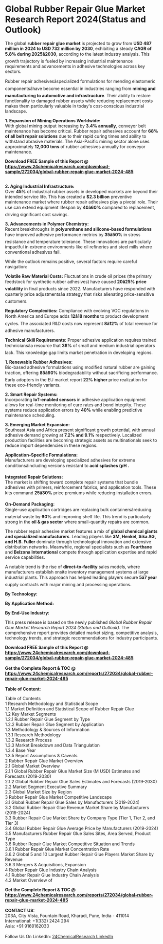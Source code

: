 <h1>Global Rubber Repair Glue Market Research Report 2024(Status and Outlook)</h1><p>The global <strong>rubber repair glue market</strong> is projected to grow from <strong>USD 487 million in 2024 to USD 732 million by 2030</strong>, exhibiting a steady <strong>CAGR of 5.8% during 2025â2030</strong>, according to the latest industry analysis. This growth trajectory is fueled by increasing industrial maintenance requirements and advancements in adhesive technologies across key sectors.</p><p>Rubber repair adhesivesâspecialized formulations for mending elastomeric componentsâhave become essential in industries ranging from <strong>mining and manufacturing to automotive and infrastructure</strong>. Their ability to restore functionality to damaged rubber assets while reducing replacement costs makes them particularly valuable in today's cost-conscious industrial landscape.</p><p><strong>1. Expansion of Mining Operations Worldwide:</strong><br>
With global mining output increasing by <strong>3.4% annually</strong>, conveyor belt maintenance has become critical. Rubber repair adhesives account for <strong>68% of all belt repair solutions</strong> due to their rapid curing times and ability to withstand abrasive materials. The Asia-Pacific mining sector alone uses approximately <strong>12,000 tons</strong> of rubber adhesives annually for conveyor maintenance.</p><div><b>Download FREE Sample of this Report @ 
            <a href="https://www.24chemicalresearch.com/download-sample/272034/global-rubber-repair-glue-market-2024-485">
            https://www.24chemicalresearch.com/download-sample/272034/global-rubber-repair-glue-market-2024-485</a></b></div><br><p><strong>2. Aging Industrial Infrastructure:</strong><br>
Over <strong>45%</strong> of industrial rubber assets in developed markets are beyond their intended service life. This has created a <strong>$2.3 billion</strong> preventive maintenance market where rubber repair adhesives play a pivotal role. Their use can extend equipment lifespan by <strong>40â60%</strong> compared to replacement, driving significant cost savings.</p><p><strong>3. Advancements in Polymer Chemistry:</strong><br>
Recent breakthroughs in <strong>polyurethane and silicone-based formulations</strong> have improved adhesive performance metrics by <strong>35â50%</strong> in stress resistance and temperature tolerance. These innovations are particularly impactful in extreme environments like oil refineries and steel mills where conventional adhesives fail.</p><p>While the outlook remains positive, several factors require careful navigation:</p><p><strong>Volatile Raw Material Costs:</strong> Fluctuations in crude oil prices (the primary feedstock for synthetic rubber adhesives) have caused <strong>20â25% price volatility</strong> in final products since 2022. Manufacturers have responded with quarterly price adjustmentsâa strategy that risks alienating price-sensitive customers.</p><p><strong>Regulatory Complexities:</strong> Compliance with evolving VOC regulations in North America and Europe adds <strong>12â18 months</strong> to product development cycles. The associated R&amp;D costs now represent <strong>8â12%</strong> of total revenue for adhesive manufacturers.</p><p><strong>Technical Skill Requirements:</strong> Proper adhesive application requires trained techniciansâa resource that <strong>38%</strong> of small and medium industrial operators lack. This knowledge gap limits market penetration in developing regions.</p><p><strong>1. Renewable Rubber Adhesives:</strong><br>
Bio-based adhesive formulations using modified natural rubber are gaining traction, offering <strong>85â90%</strong> biodegradability without sacrificing performance. Early adopters in the EU market report <strong>22% higher</strong> price realization for these eco-friendly variants.</p><p><strong>2. Smart Repair Systems:</strong><br>
Incorporating <strong>IoT-enabled sensors</strong> in adhesive application equipment allows for real-time monitoring of cure rates and bond integrity. These systems reduce application errors by <strong>40%</strong> while enabling predictive maintenance scheduling.</p><p><strong>3. Emerging Market Expansion:</strong><br>
Southeast Asia and Africa present significant growth potential, with annual adhesive demand growing at <strong>7.2% and 9.1%</strong> respectively. Localized production facilities are becoming strategic assets as multinationals seek to reduce import dependencies in these regions.</p><p><strong>Application-Specific Formulations:</strong><br>
    Manufacturers are developing specialized adhesives for extreme conditionsâincluding versions resistant to <strong>acid splashes (pH .</strong></p><p><strong>Integrated Repair Solutions:</strong><br>
    The market is shifting toward complete repair systems that bundle adhesives with primers, reinforcement fabrics, and application tools. These kits command <strong>25â30%</strong> price premiums while reducing installation errors.</p><p><strong>On-Demand Packaging:</strong><br>
    Single-use application cartridges are replacing bulk containersâreducing material waste by <strong>60%</strong> and improving shelf life. This trend is particularly strong in the <strong>oil &amp; gas sector</strong> where small-quantity repairs are common.</p><p>The rubber repair adhesive market features a mix of <strong>global chemical giants and specialized manufacturers</strong>. Leading players like <strong>3M, Henkel, Sika AG, and H.B. Fuller</strong> dominate through technological innovation and extensive distribution networks. Meanwhile, regional specialists such as <strong>Fourthane</strong> and <strong>Belzona International</strong> compete through application expertise and rapid service capabilities.</p><p>A notable trend is the rise of <strong>direct-to-facility</strong> sales models, where manufacturers establish onsite inventory management systems at large industrial plants. This approach has helped leading players secure <strong>5â7 year</strong> supply contracts with major mining and processing operations.</p><p><strong>By Technology:</strong></p><p><strong>By Application Method:</strong></p><p><strong>By End-Use Industry:</strong></p><p>This press release is based on the newly published <em>Global Rubber Repair Glue Market Research Report 2024 (Status and Outlook)</em>. The comprehensive report provides detailed market sizing, competitive analysis, technology trends, and strategic recommendations for industry participants.</p><div><b>Download FREE Sample of this Report @ 
            <a href="https://www.24chemicalresearch.com/download-sample/272034/global-rubber-repair-glue-market-2024-485">
            https://www.24chemicalresearch.com/download-sample/272034/global-rubber-repair-glue-market-2024-485</a></b></div><br><div><b>Get the Complete Report & TOC @ 
            <a href="https://www.24chemicalresearch.com/reports/272034/global-rubber-repair-glue-market-2024-485">
            https://www.24chemicalresearch.com/reports/272034/global-rubber-repair-glue-market-2024-485</a></b></div><br>
            <b>Table of Content:</b><p>Table of Contents<br />
1 Research Methodology and Statistical Scope<br />
1.1 Market Definition and Statistical Scope of Rubber Repair Glue<br />
1.2 Key Market Segments<br />
1.2.1 Rubber Repair Glue Segment by Type<br />
1.2.2 Rubber Repair Glue Segment by Application<br />
1.3 Methodology & Sources of Information<br />
1.3.1 Research Methodology<br />
1.3.2 Research Process<br />
1.3.3 Market Breakdown and Data Triangulation<br />
1.3.4 Base Year<br />
1.3.5 Report Assumptions & Caveats<br />
2 Rubber Repair Glue Market Overview<br />
2.1 Global Market Overview<br />
2.1.1 Global Rubber Repair Glue Market Size (M USD) Estimates and Forecasts (2019-2030)<br />
2.1.2 Global Rubber Repair Glue Sales Estimates and Forecasts (2019-2030)<br />
2.2 Market Segment Executive Summary<br />
2.3 Global Market Size by Region<br />
3 Rubber Repair Glue Market Competitive Landscape<br />
3.1 Global Rubber Repair Glue Sales by Manufacturers (2019-2024)<br />
3.2 Global Rubber Repair Glue Revenue Market Share by Manufacturers (2019-2024)<br />
3.3 Rubber Repair Glue Market Share by Company Type (Tier 1, Tier 2, and Tier 3)<br />
3.4 Global Rubber Repair Glue Average Price by Manufacturers (2019-2024)<br />
3.5 Manufacturers Rubber Repair Glue Sales Sites, Area Served, Product Type<br />
3.6 Rubber Repair Glue Market Competitive Situation and Trends<br />
3.6.1 Rubber Repair Glue Market Concentration Rate<br />
3.6.2 Global 5 and 10 Largest Rubber Repair Glue Players Market Share by Revenue<br />
3.6.3 Mergers & Acquisitions, Expansion<br />
4 Rubber Repair Glue Industry Chain Analysis<br />
4.1 Rubber Repair Glue Industry Chain Analysis<br />
4.2 Market Overview of</p><div><b>Get the Complete Report & TOC @ 
            <a href="https://www.24chemicalresearch.com/reports/272034/global-rubber-repair-glue-market-2024-485">
            https://www.24chemicalresearch.com/reports/272034/global-rubber-repair-glue-market-2024-485</a></b></div><br><b>CONTACT US:</b><br>
            203A, City Vista, Fountain Road, Kharadi, Pune, India - 411014<br>
            International: +1(332) 2424 294<br>
            Asia: +91 9169162030 <br><br>
            Follow Us On LinkedIn: <a href="https://www.linkedin.com/company/24chemicalresearch/">24ChemicalResearch LinkedIn</a>
